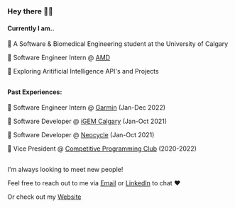 ### Hey there 👋😄

#### **Currently I am..**
💯 A Software & Biomedical Engineering student at the University of Calgary

🚀 Software Engineer Intern @ [AMD](https://www.amd.com/en.html)

🌄 Exploring Aritificial Intelligence API's and Projects
##
#### **Past Experiences:**
🏢 Software Engineer Intern @ [Garmin](https://www.garmin.com/en-CA/) (Jan-Dec 2022)

🏢 Software Developer @ [iGEM Calgary](https://igemcalgary.ca/) (Jan-Oct 2021)

🏢 Software Developer @ [Neocycle](https://2021.igem.org/Team:Calgary) (Jan-Oct 2021)

🏢 Vice President @ [Competitive Programming Club](https://cpc.cpsc.ucalgary.ca/) (2020-2022)

## 
I'm always looking to meet new people!  

Feel free to reach out to me via [Email](mailto:jonathanchongyyc@gmail.com) or [LinkedIn](https://www.linkedin.com/in/jonathanchongyyc) to chat ❤️

Or check out my [Website](https://jonathanchong.ca)
